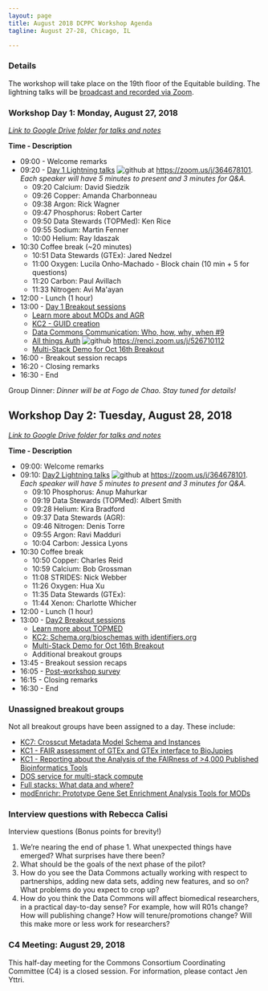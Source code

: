```yaml
---
layout: page
title: August 2018 DCPPC Workshop Agenda
tagline: August 27-28, Chicago, IL

---
```


### Details

The workshop will take place on the 19th floor of the Equitable building. The lightning talks will be [broadcast and recorded via Zoom](https://zoom.us/j/364678101). 

### Workshop Day 1: Monday, August 27, 2018 

*[Link to Google Drive folder for talks and notes](http://bit.ly/AugustGoogleDrive)*

**Time - Description**
- 09:00 - Welcome remarks
- 09:20 - [Day 1 Lightning talks](https://github.com/dcppc/2018-august-workshop/issues/1) 
![github](https://img.shields.io/badge/Connect%20-via%20Zoom-blue.svg)   at <https://zoom.us/j/364678101>. _Each speaker will have 5 minutes to present and 3 minutes for Q&A._
	- 09:20 Calcium: David Siedzik 
	- 09:26 Copper: Amanda Charbonneau
	- 09:38 Argon: Rick Wagner
	- 09:47 Phosphorus: Robert Carter
	- 09:50 Data Stewards (TOPMed): Ken Rice 
	- 09:55 Sodium: Martin Fenner
	- 10:00 Helium: Ray Idaszak
- 10:30 Coffee break (~20 minutes)	
	- 10:51 Data Stewards (GTEx): Jared Nedzel
    - 11:00 Oxygen: Lucila Onho-Machado - Block chain (10 min + 5 for questions)
	- 11:20 Carbon: Paul Avillach
	- 11:33 Nitrogen: Avi Ma'ayan
- 12:00 - Lunch (1 hour)         
- 13:00 - [Day 1 Breakout sessions](https://github.com/dcppc/2018-august-workshop/issues?utf8=✓&q=is%3Aopen+label%3A%22Day+1%22+%26+%22breakout+session%22)
	- [Learn more about MODs and AGR](https://github.com/dcppc/2018-august-workshop/issues/4)
	- [KC2 - GUID creation](https://github.com/dcppc/2018-august-workshop/issues/12)
	- [Data Commons Communication: Who, how, why, when #9
](https://github.com/dcppc/2018-august-workshop/issues/9)
	- [All things Auth](https://github.com/dcppc/2018-august-workshop/issues/8) ![github](https://img.shields.io/badge/Connect%20-via%20Zoom-blue.svg)  <https://renci.zoom.us/j/526710112> 
	- [Multi-Stack Demo for Oct 16th Breakout](https://github.com/dcppc/2018-august-workshop/issues/18)
- 16:00 - Breakout session recaps
- 16:20 - Closing remarks
- 16:30 - End

Group Dinner: _Dinner will be at Fogo de Chao. Stay tuned for details!_ 

## Workshop Day 2: Tuesday, August 28, 2018 

*[Link to Google Drive folder for talks and notes](http://bit.ly/AugustGoogleDrive)*

**Time - Description**
- 09:00: Welcome remarks
- 09:10: [Day2 Lightning talks](https://github.com/dcppc/2018-august-workshop/issues/2)
![github](https://img.shields.io/badge/Connect%20-via%20Zoom-blue.svg)   at <https://zoom.us/j/364678101>. _Each speaker will have 5 minutes to present and 3 minutes for Q&A._
	- 09:10 Phosphorus: Anup Mahurkar
	- 09:19 Data Stewards (TOPMed): Albert Smith
	- 09:28 Helium: Kira Bradford
	- 09:37 Data Stewards (AGR):
	- 09:46 Nitrogen: Denis Torre
	- 09:55 Argon: Ravi Madduri
	- 10:04 Carbon: Jessica Lyons 
- 10:30 Coffee break
	- 10:50 Copper: Charles Reid
	- 10:59 Calcium: Bob Grossman
	- 11:08 STRIDES: Nick Webber
	- 11:26 Oxygen: Hua Xu
	- 11:35 Data Stewards (GTEx):
	- 11:44 Xenon: Charlotte Whicher
- 12:00 -  Lunch (1 hour)         
- 13:00 - [Day2 Breakout sessions](https://github.com/dcppc/2018-august-workshop/issues?utf8=✓&q=is%3Aopen+label%3A%22Day+2%22+%26+%22breakout+session%22+)
	- [Learn more about TOPMED](https://github.com/dcppc/2018-august-workshop/issues/5)
	- [KC2: Schema.org/bioschemas with identifiers.org](https://github.com/dcppc/2018-august-workshop/issues/10)
	- [Multi-Stack Demo for Oct 16th Breakout](https://github.com/dcppc/2018-august-workshop/issues/18)
	- Additional breakout groups
- 13:45 - Breakout session recaps
- 16:05 - [Post-workshop survey](https://ucdavis.co1.qualtrics.com/jfe/form/SV_43isVLx7nDYnOuN)
- 16:15 - Closing remarks
- 16:30 - End

### Unassigned breakout groups

Not all breakout groups have been assigned to a day. These include:
- [KC7: Crosscut Metadata Model Schema and Instances](https://github.com/dcppc/2018-august-workshop/issues/11)
- [KC1 - FAIR assessment of GTEx and GTEx interface to BioJupies](https://github.com/dcppc/2018-august-workshop/issues/13)
- [KC1 - Reporting about the Analysis of the FAIRness of >4,000 Published Bioinformatics Tools](https://github.com/dcppc/2018-august-workshop/issues/17)
- [DOS service for multi-stack compute](https://github.com/dcppc/2018-august-workshop/issues/14)
- [Full stacks: What data and where?](https://github.com/dcppc/2018-august-workshop/issues/15)
- [modEnrichr: Prototype Gene Set Enrichment Analysis Tools for MODs](https://github.com/dcppc/2018-august-workshop/issues/16)


### Interview questions with Rebecca Calisi

Interview questions (Bonus points for brevity!)

1. We’re nearing the end of phase 1. What unexpected things have emerged? What surprises have there been?
1. What should be the goals of the next phase of the pilot?
1. How do you see the Data Commons actually working with respect to partnerships, adding new data sets, adding new features, and so on? What problems do you expect to crop up?
1. How do you think the Data Commons will affect biomedical researchers, in a practical day-to-day sense? For example, how will R01s change? How will publishing change? How will tenure/promotions change? Will this make more or less work for researchers?


### C4 Meeting: August 29, 2018 

This half-day meeting for the Commons Consortium Coordinating Committee (C4) is a closed session. For information, please contact Jen Yttri.
